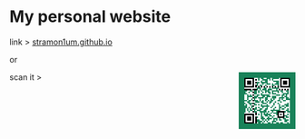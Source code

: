 # My personal website
link > [stramon1um.github.io](https://stramon1um.github.io)

or

scan it > <img src="mauro_simple_info.svg" style="float:right" width="100" height="100" id="hp"/>